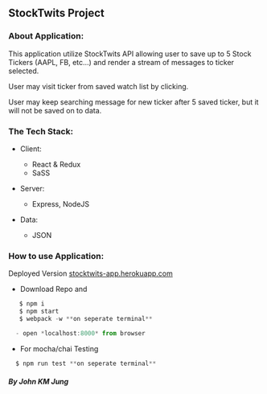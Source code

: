 ## StockTwits Project

### About Application:
This application utilize StockTwits API allowing user to save up to 5 Stock Tickers (AAPL, FB, etc...) and render a stream of messages to ticker selected.

User may visit ticker from saved watch list by clicking.

User may keep searching message for new ticker after 5 saved ticker, but it will not be saved on to data.

### The Tech Stack:

- Client:
  - React & Redux
  - SaSS

- Server:
  - Express, NodeJS

- Data:
  - JSON

### How to use Application:
Deployed Version [stocktwits-app.herokuapp.com](https:///stocktwits-app.herokuapp.com/)

- Download Repo and
```js
   $ npm i
   $ npm start
   $ webpack -w **on seperate terminal**

  - open *localhost:8000* from browser

```

- For mocha/chai Testing
```js
  $ npm run test **on seperate terminal**
```



##### By John KM  Jung
